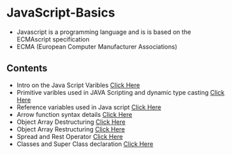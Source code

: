 # JavaScript-Basics #

- Javascript is a programming language and is is based on the ECMAscript specification
- ECMA (European Computer Manufacturer Associations)

## Contents ##

- Intro on the Java Script Varibles [Click Here](https://github.com/brianblaze14/javascript-essential-training/blob/master/01-index-intro.js)
- Primitive varibles used in JAVA Scripting and dynamic type casting [Click Here](https://github.com/brianblaze14/javascript-essential-training/blob/master/02-index-primitive-variable-types.js)
- Reference variables used in Java script [Click Here](https://github.com/brianblaze14/javascript-essential-training/blob/master/03-index-reference-variable-types.js)
- Arrow function syntax details [Click Here](https://github.com/brianblaze14/javascript-essential-training/blob/master/04-index-Arrow-function.js)
- Object Array Destructuring [Click Here](https://github.com/brianblaze14/javascript-essential-training/blob/master/05-index-object-array-destructuring.js)
- Object Array Restructuring [Click Here](https://github.com/brianblaze14/javascript-essential-training/blob/master/06-index-object-array-restructuring.js)
- Spread and Rest Operator [Click Here](https://github.com/brianblaze14/javascript-essential-training/blob/master/07-index-spread-rest.js)
- Classes and Super Class declaration [Click Here](https://github.com/brianblaze14/javascript-essential-training/blob/master/07-index-spread-rest.js)
